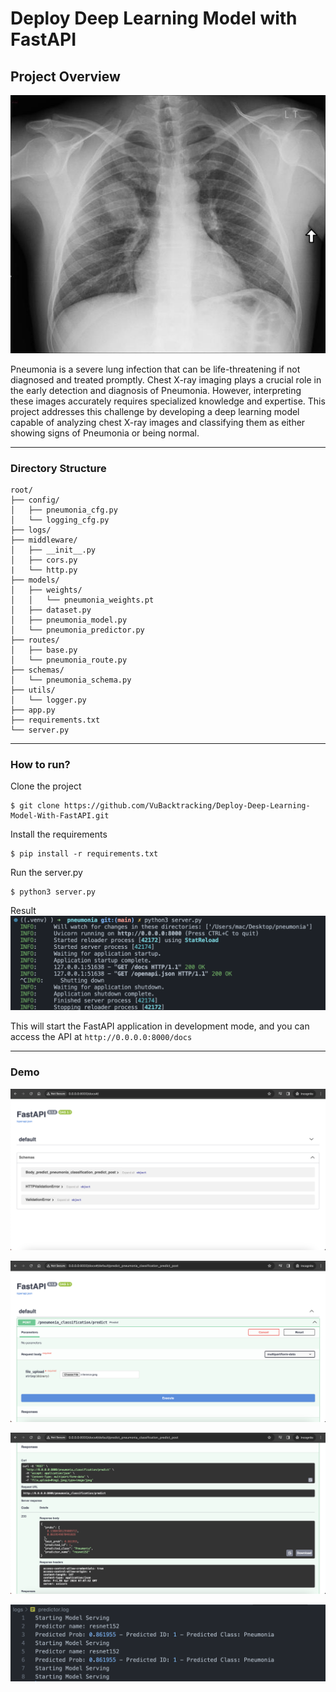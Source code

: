 # Deploy Deep Learning Model with FastAPI
## Project Overview

![Overview](assets/inference.jpeg)

Pneumonia is a severe lung infection that can be life-threatening if not diagnosed and treated promptly. Chest X-ray imaging plays a crucial role in the early detection and diagnosis of Pneumonia. However, interpreting these images accurately requires specialized knowledge and expertise. This project addresses this challenge by developing a deep learning model capable of analyzing chest X-ray images and classifying them as either showing signs of Pneumonia or being normal.

---

### Directory Structure
```
root/
├── config/
│   ├── pneumonia_cfg.py
│   └── logging_cfg.py
├── logs/
├── middleware/
│   ├── __init__.py
│   ├── cors.py
|   └── http.py
├── models/
│   ├── weights/
│   │   └── pneumonia_weights.pt
│   ├── dataset.py
│   ├── pneumonia_model.py
│   └── pneumonia_predictor.py
├── routes/
│   ├── base.py
│   └── pneumonia_route.py
├── schemas/
│   └── pneumonia_schema.py
├── utils/
│   └── logger.py
├── app.py
├── requirements.txt
└── server.py

```

---

### How to run?

Clone the project
```
$ git clone https://github.com/VuBacktracking/Deploy-Deep-Learning-Model-With-FastAPI.git
```

Install the requirements
```
$ pip install -r requirements.txt
```

Run the server.py
```
$ python3 server.py
```

Result
![Result](assets/result.png)

This will start the FastAPI application in development mode, and you can access the API at
`http://0.0.0.0:8000/docs`

---

### Demo
![Image](assets/img1.png)

![Image](assets/img2.png)

![Image](assets/img3.png)

![Log](assets/predictor_log.png)